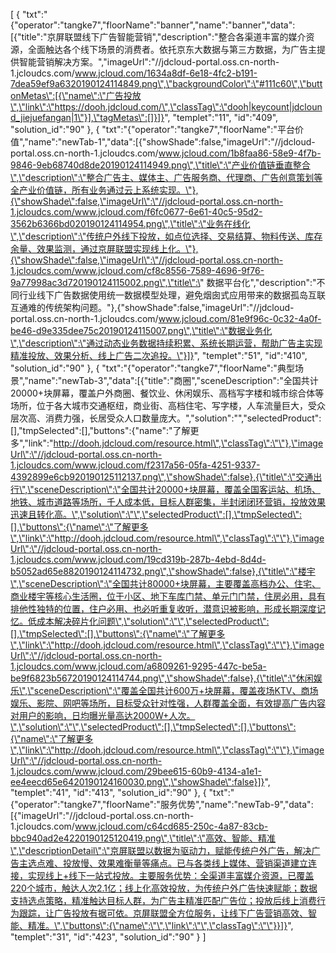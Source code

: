 [
	{
		"txt":"{\"operator\":\"tangke7\",\"floorName\":\"banner\",\"name\":\"banner\",\"data\":[{\"title\":\"京屏联盟线下广告智能营销\",\"description\":\"整合各渠道丰富的媒介资源，全面触达各个线下场景的消费者。依托京东大数据与第三方数据，为广告主提供智能营销解决方案。\",\"imageUrl\":\"//jdcloud-portal.oss.cn-north-1.jcloudcs.com/www.jcloud.com/1634a8df-6e18-4fc2-b191-7dea59ef9a6320190124114849.png\",\"backgroundColor\":\"#111c60\",\"buttonMetas\":[{\"name\":\"广告投放\",\"link\":\"https://dooh.jdcloud.com/\",\"classTag\":\"dooh|keycount|jdclound_jiejuefangan|1\"}],\"tagMetas\":[]}]}",
		"templet":"11",
		"id":"409",
		"solution_id":"90"
	},
	{
		"txt":"{\"operator\":\"tangke7\",\"floorName\":\"平台价值\",\"name\":\"newTab-1\",\"data\":[{\"showShade\":false,\"imageUrl\":\"//jdcloud-portal.oss.cn-north-1.jcloudcs.com/www.jcloud.com/1b8faa86-58e9-4f7b-9846-9eb68740d8de20190124114949.png\",\"title\":\"产业价值链垂直整合\",\"description\":\"整合广告主、媒体主、广告服务商、代理商、广告创意策划等全产业价值链，所有业务通过云上系统实现。\"},{\"showShade\":false,\"imageUrl\":\"//jdcloud-portal.oss.cn-north-1.jcloudcs.com/www.jcloud.com/f6fc0677-6e61-40c5-95d2-3562b6366bd020190124114954.png\",\"title\":\"业务在线化\",\"description\":\"传统户外线下投放，如点位选择、交易结算、物料传送、库存余量、效果监测，通过京屏联盟实现线上化。\"},{\"showShade\":false,\"imageUrl\":\"//jdcloud-portal.oss.cn-north-1.jcloudcs.com/www.jcloud.com/cf8c8556-7589-4696-9f76-9a77998ac3d720190124115002.png\",\"title\":\" 数据平台化\",\"description\":\"不同行业线下广告数据使用统一数据模型处理，避免烟囱式应用带来的数据孤岛互联互通难的传统架构问题。\"},{\"showShade\":false,\"imageUrl\":\"//jdcloud-portal.oss.cn-north-1.jcloudcs.com/www.jcloud.com/81e9f96c-0c32-4a0f-be46-d9e335dee75c20190124115007.png\",\"title\":\"数据业务化\",\"description\":\"通过动态业务数据持续积累、系统长期运营，帮助广告主实现精准投放、效果分析、线上广告二次追投。\"}]}",
		"templet":"51",
		"id":"410",
		"solution_id":"90"
	},
	{
		"txt":"{\"operator\":\"tangke7\",\"floorName\":\"典型场景\",\"name\":\"newTab-3\",\"data\":[{\"title\":\"商圈\",\"sceneDescription\":\"全国共计20000+块屏幕，覆盖户外商圈、餐饮业、休闲娱乐、高档写字楼和城市综合体等场所，位于各大城市交通枢纽，商业街、高档住宅、写字楼，人车流量巨大，受众层次高、消费力强，长居受众人口数量庞大。\",\"solution\":\"\",\"selectedProduct\":[],\"tmpSelected\":[],\"buttons\":{\"name\":\"了解更多\",\"link\":\"http://dooh.jdcloud.com/resource.html\",\"classTag\":\"\"},\"imageUrl\":\"//jdcloud-portal.oss.cn-north-1.jcloudcs.com/www.jcloud.com/f2317a56-05fa-4251-9337-4392899e6cb920190125112137.png\",\"showShade\":false},{\"title\":\"交通出行\",\"sceneDescription\":\"全国共计20000+块屏幕，覆盖全国客运站、机场、地铁、城市道路等场所，千人成本低，目标人群密集，半封闭闭环营销，投放效果迅速且转化高。\",\"solution\":\"\",\"selectedProduct\":[],\"tmpSelected\":[],\"buttons\":{\"name\":\"了解更多\",\"link\":\"http://dooh.jdcloud.com/resource.html\",\"classTag\":\"\"},\"imageUrl\":\"//jdcloud-portal.oss.cn-north-1.jcloudcs.com/www.jcloud.com/19cd319b-287b-4ebd-8d4d-b5052ad65e8820190124114732.png\",\"showShade\":false},{\"title\":\"楼宇\",\"sceneDescription\":\"全国共计80000+块屏幕，主要覆盖高档办公、住宅、商业楼宇等核心生活圈，位于小区、地下车库门禁、单元门门禁，住房必用，具有排他性独特的位置，住户必用、也必听重复收听，潜意识被影响，形成长期深度记忆。低成本解决碎片化问题\",\"solution\":\"\",\"selectedProduct\":[],\"tmpSelected\":[],\"buttons\":{\"name\":\"了解更多\",\"link\":\"http://dooh.jdcloud.com/resource.html\",\"classTag\":\"\"},\"imageUrl\":\"//jdcloud-portal.oss.cn-north-1.jcloudcs.com/www.jcloud.com/a6809261-9295-447c-be5a-be9f6823b56720190124114744.png\",\"showShade\":false},{\"title\":\"休闲娱乐\",\"sceneDescription\":\"覆盖全国共计600万+块屏幕，覆盖夜场KTV、商场娱乐、影院、网吧等场所，目标受众针对性强，人群覆盖全面，有效提高广告内容对用户的影响，日均曝光量高达2000W+人次。\",\"solution\":\"\",\"selectedProduct\":[],\"tmpSelected\":[],\"buttons\":{\"name\":\"了解更多\",\"link\":\"http://dooh.jdcloud.com/resource.html\",\"classTag\":\"\"},\"imageUrl\":\"//jdcloud-portal.oss.cn-north-1.jcloudcs.com/www.jcloud.com/29bee615-60b9-4134-a1e1-ee4eecd65e6420190124160030.png\",\"showShade\":false}]}",
		"templet":"41",
		"id":"413",
		"solution_id":"90"
	},
	{
		"txt":"{\"operator\":\"tangke7\",\"floorName\":\"服务优势\",\"name\":\"newTab-9\",\"data\":[{\"imageUrl\":\"//jdcloud-portal.oss.cn-north-1.jcloudcs.com/www.jcloud.com/c64cd685-250c-4a87-83cb-bbc940ad2e4220190125120419.png\",\"title\":\"高效、智能、精准\",\"descriptionDetail\":\"京屏联盟以数据为驱动力，赋能传统户外广告，解决广告主选点难、投放慢、效果难衡量等痛点。已与各类线上媒体、营销渠道建立连接，实现线上+线下一站式投放。主要服务优势：全渠道丰富媒介资源，已覆盖220个城市，触达人次2.1亿；线上化高效投放，为传统户外广告快速赋能；数据支持选点策略，精准触达目标人群，为广告主精准匹配广告位；投放后线上消费行为跟踪，让广告投放有据可依。京屏联盟全方位服务，让线下广告营销高效、智能、精准。\",\"buttons\":{\"name\":\"\",\"link\":\"\",\"classTag\":\"\"}}]}",
		"templet":"31",
		"id":"423",
		"solution_id":"90"
	}
]